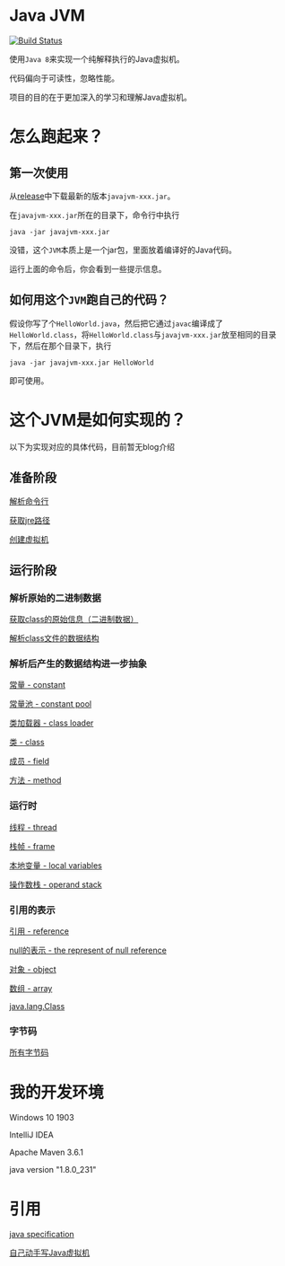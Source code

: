 # Java JVM

[![Build Status](https://travis-ci.com/Anilople/javajvm.svg?branch=master)](https://travis-ci.com/Anilople/javajvm)

使用`Java 8`来实现一个纯解释执行的Java虚拟机。

代码偏向于可读性，忽略性能。

项目的目的在于更加深入的学习和理解Java虚拟机。

# 怎么跑起来？

## 第一次使用

从[release](https://github.com/Anilople/javajvm/releases)中下载最新的版本`javajvm-xxx.jar`。

在`javajvm-xxx.jar`所在的目录下，命令行中执行

```shell
java -jar javajvm-xxx.jar
```

没错，这个`JVM`本质上是一个jar包，里面放着编译好的Java代码。

运行上面的命令后，你会看到一些提示信息。

## 如何用这个`JVM`跑自己的代码？

假设你写了个`HelloWorld.java`，然后把它通过`javac`编译成了`HelloWorld.class`，将`HelloWorld.class`与`javajvm-xxx.jar`放至相同的目录下，然后在那个目录下，执行

```shell
java -jar javajvm-xxx.jar HelloWorld
```

即可使用。

# 这个JVM是如何实现的？

以下为实现对应的具体代码，目前暂无blog介绍

## 准备阶段

[解析命令行](src/main/java/com/github/anilople/javajvm/command/Command.java)

[获取jre路径](src/main/java/com/github/anilople/javajvm/command/Options.java)

[创建虚拟机](src/main/java/com/github/anilople/javajvm/JavaJvmApplication.java)

## 运行阶段

### 解析原始的二进制数据

[获取class的原始信息（二进制数据）](src/main/java/com/github/anilople/javajvm/classpath/Classpath.java)

[解析class文件的数据结构](src/main/java/com/github/anilople/javajvm/classfile/ClassFile.java)

### 解析后产生的数据结构进一步抽象

[常量 - constant](src/main/java/com/github/anilople/javajvm/heap/constant)

[常量池 - constant pool](src/main/java/com/github/anilople/javajvm/heap/JvmConstantPool.java)

[类加载器 - class loader](src/main/java/com/github/anilople/javajvm/heap/JvmClassLoader.java)

[类 - class](src/main/java/com/github/anilople/javajvm/heap/JvmClass.java)

[成员 - field](src/main/java/com/github/anilople/javajvm/heap/JvmField.java)

[方法 - method](src/main/java/com/github/anilople/javajvm/heap/JvmMethod.java)

### 运行时

[线程 - thread](src/main/java/com/github/anilople/javajvm/runtimedataarea/JvmThread.java)

[栈帧 - frame](src/main/java/com/github/anilople/javajvm/runtimedataarea/Frame.java)

[本地变量 - local variables](src/main/java/com/github/anilople/javajvm/runtimedataarea/LocalVariables.java)

[操作数栈 - operand stack](src/main/java/com/github/anilople/javajvm/runtimedataarea/OperandStacks.java)

### 引用的表示

[引用 - reference](src/main/java/com/github/anilople/javajvm/runtimedataarea/Reference.java)

[null的表示 - the represent of null reference](src/main/java/com/github/anilople/javajvm/runtimedataarea/reference/NullReference.java)

[对象 - object](src/main/java/com/github/anilople/javajvm/runtimedataarea/reference/ObjectReference.java)

[数组 -  array](src/main/java/com/github/anilople/javajvm/runtimedataarea/reference/ArrayReference.java)

[java.lang.Class](src/main/java/com/github/anilople/javajvm/runtimedataarea/reference/ClassObjectReference.java)

### 字节码

[所有字节码](src/main/java/com/github/anilople/javajvm/instructions)

# 我的开发环境

Windows 10 1903

IntelliJ IDEA

Apache Maven 3.6.1

java version "1.8.0_231"

# 引用

[java specification](https://docs.oracle.com/javase/specs/)

[自己动手写Java虚拟机](https://book.douban.com/subject/26802084/)


